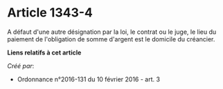 # Article 1343-4

A défaut d'une autre désignation par la loi, le contrat ou le juge, le lieu du paiement de l'obligation de somme d'argent est
le domicile du créancier.

**Liens relatifs à cet article**

_Créé par_:

  - Ordonnance n°2016-131 du 10 février 2016 - art. 3
